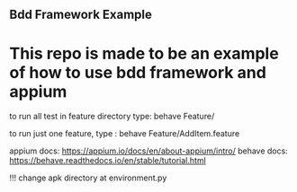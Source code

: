 ## Bdd Framework Example 

# This repo is made to be an example of how to use bdd framework and appium
to run all test in feature directory type: behave Feature/

to run just one feature, type : behave Feature/AddItem.feature

appium docs: https://appium.io/docs/en/about-appium/intro/
behave docs: https://behave.readthedocs.io/en/stable/tutorial.html

!!! change apk directory at environment.py
